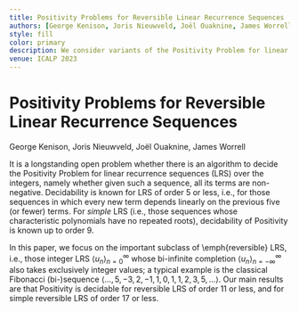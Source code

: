 ```yaml
---
title: Positivity Problems for Reversible Linear Recurrence Sequences
authors: [George Kenison, Joris Nieuwveld, Joël Ouaknine, James Worrell]
style: fill
color: primary
description: We consider variants of the Positivity Problem for linear recurrence sequences.
venue: ICALP 2023
---
```



# Positivity Problems for Reversible Linear Recurrence Sequences

George Kenison, Joris Nieuwveld, Joël Ouaknine, James Worrell

It is a longstanding open problem whether there is an algorithm to
decide the Positivity Problem for linear recurrence sequences (LRS)
over the integers, namely whether given such a sequence, all its terms
are non-negative. Decidability is known for LRS of order $5$ or less,
i.e., for those sequences in which every new term depends linearly on
the previous five (or fewer) terms. For *simple* LRS (i.e.,
those sequences whose characteristic polynomials have no repeated roots),
decidability of Positivity is known up to order $9$.

In this paper, we focus on the important subclass of
\emph{reversible} LRS, i.e., those integer LRS $\langle u_n \rangle_{n=0}^\infty$ whose bi-infinite completion
$\langle u_n \rangle_{n=-\infty}^\infty$ also takes exclusively
integer values; a typical example is the classical Fibonacci
(bi-)sequence $\langle \dots, 5, -3, 2, -1, 1, 0, 1, 1, 2, 3, 5,  \ldots \rangle$. 
Our main results are that Positivity is decidable
for reversible LRS of order $11$ or less, and for simple reversible
LRS of order $17$ or less. 

